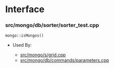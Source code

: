 
# Interface

### src/mongo/db/sorter/sorter\_test.cpp

<div></div>

    mongo::isMongos()

- Used By:

    - [src/mongo/s/grid.cpp](../../../sharding)
    - [src/mongo/db/commands/parameters.cpp](../../../database\_commands)
